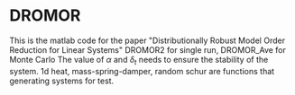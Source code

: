 # DROMOR
This is the matlab code for the paper "Distributionally Robust Model Order Reduction for Linear Systems"
DROMOR2 for single run, DROMOR_Ave for Monte Carlo
The value of $\alpha$ and $\delta_t$ needs to ensure the stability of the system.
1d heat, mass-spring-damper, random schur are functions that generating systems for test.

